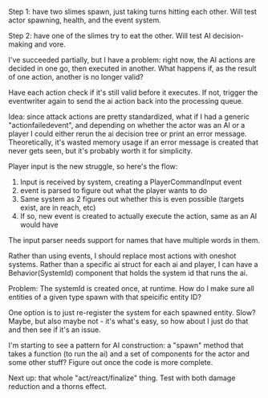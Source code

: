 Step 1: have two slimes spawn, just taking turns hitting each other. Will test
actor spawning, health, and the event system.

Step 2: have one of the slimes try to eat the other. Will test AI
decision-making and vore.

I've succeeded partially, but I have a problem: right now, the AI actions are
decided in one go, then executed in another. What happens if, as the result of
one action, another is no longer valid?

Have each action check if it's still valid before it executes. If not, trigger
the eventwriter again to send the ai action back into the processing queue.

Idea: since attack actions are pretty standardized, what if I had a generic
"actionfailedevent", and depending on whether the actor was an AI or a player I
could either rerun the ai decision tree or print an error message.
Theoretically, it's wasted memory usage if an error message is created that
never gets seen, but it's probably worth it for simplicity.

Player input is the new struggle, so here's the flow:

1. Input is received by system, creating a PlayerCommandInput event
2. event is parsed to figure out what the player wants to do
3. Same system as 2 figures out whether this is even possible (targets exist,
   are in reach, etc)
4. If so, new event is created to actually execute the action, same as an AI
   would have

The input parser needs support for names that have multiple words in them.

Rather than using events, I should replace most actions with oneshot systems.
Rather than a specific ai struct for each ai and player, I can have a
Behavior(SystemId) component that holds the system id that runs the ai.

Problem: The systemId is created once, at runtime. How do I make sure all
entities of a given type spawn with that speicific entity ID?

One option is to just re-register the system for each spawned entity. Slow?
Maybe, but also maybe not - it's what's easy, so how about I just do that and
then see if it's an issue.

I'm starting to see a pattern for AI construction: a "spawn" method that takes a
function (to run the ai) and a set of components for the actor and some other
stuff? Figure out once the code is more complete.

Next up: that whole "act/react/finalize" thing. Test with both damage reduction
and a thorns effect.
